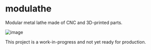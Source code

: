 # modulathe

Modular metal lathe made of CNC and 3D-printed parts.

![image](https://github.com/kachurovskiy/modulathe/assets/517919/92ba6fe6-5264-48de-9be4-8085f586ae12)

This project is a work-in-progress and not yet ready for production.
